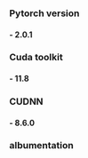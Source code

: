 ### Pytorch version
#### - 2.0.1

### Cuda toolkit
#### - 11.8

### CUDNN
#### - 8.6.0

### albumentation